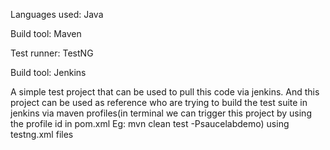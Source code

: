 Languages used: Java

Build tool: Maven

Test runner: TestNG

Build tool: Jenkins

A simple test project that can be used to pull this code via jenkins. And this project can be used as reference who are trying to build the test suite in jenkins via maven profiles(in terminal we can trigger this project by using the profile id in pom.xml Eg: mvn clean test -Psaucelabdemo) using testng.xml files
